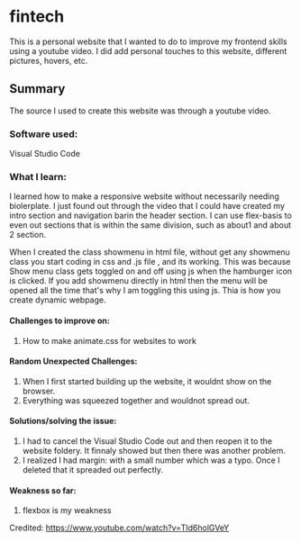 # fintech
This is a personal website that I wanted to do to improve my frontend skills using a youtube video. I did add personal touches to this website, different pictures, hovers, etc.

## Summary
The source I used to create this website was through a youtube video.

### Software used:
Visual Studio Code

### What I learn:
I learned how to make a responsive website without necessarily needing biolerplate. I just found out through the video that
I could have created my intro section and navigation barin the header section.
I can use flex-basis to even out sections that is within the same division, such as about1 and about 2 section.

When I created the class showmenu in html file, without get any showmenu class you start coding in css and .js file , and its working. This was because
Show menu class gets toggled on and off using js when the hamburger icon is clicked. If you add showmenu directly in html then the menu will be opened all the time that's why I am toggling this using js. Thia is how you create dynamic webpage.

#### Challenges to improve on:
1. How to make animate.css for websites to work

#### Random Unexpected Challenges:
1. When I first started building up the website, it wouldnt show on the browser. 
2. Everything was squeezed together and wouldnot spread out.

#### Solutions/solving the issue:
1. I had to cancel the Visual Studio Code out and then reopen it to the website foldery. It finnaly showed but then there was another problem.
2. I realized I had margin: with a small number which was a typo. Once I deleted that it spreaded out perfectly.

#### Weakness so far:
1.	flexbox is my weakness


Credited: https://www.youtube.com/watch?v=TId6holGVeY
